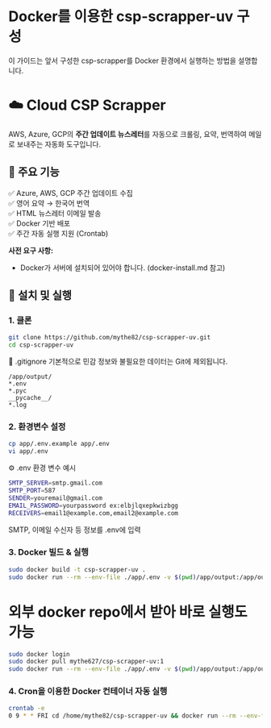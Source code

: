 # Docker를 이용한 csp-scrapper-uv 구성
이 가이드는 앞서 구성한 csp-scrapper를 Docker 환경에서 실행하는 방법을 설명합니다. 

# ☁️ Cloud CSP Scrapper
AWS, Azure, GCP의 **주간 업데이트 뉴스레터**를 자동으로 크롤링, 요약, 번역하여 메일로 보내주는 자동화 도구입니다.

## 📄 주요 기능
✅ Azure, AWS, GCP 주간 업데이트 수집  
✅ 영어 요약 → 한국어 번역  
✅ HTML 뉴스레터 이메일 발송  
✅ Docker 기반 배포  
✅ 주간 자동 실행 지원 (Crontab)

**사전 요구 사항:**
* Docker가 서버에 설치되어 있어야 합니다. (docker-install.md 참고)

## 🚀 설치 및 실행
### 1. 클론
```bash
git clone https://github.com/mythe82/csp-scrapper-uv.git
cd csp-scrapper-uv
```

📄 .gitignore
기본적으로 민감 정보와 불필요한 데이터는 Git에 제외됩니다.
```
/app/output/
*.env
*.pyc
__pycache__/
*.log
```

### 2. 환경변수 설정
```bash
cp app/.env.example app/.env
vi app/.env
```

⚙️ .env 환경 변수 예시
```bash
SMTP_SERVER=smtp.gmail.com
SMTP_PORT=587
SENDER=youremail@gmail.com
EMAIL_PASSWORD=yourpassword ex:elbjlqxepkwizbgg
RECEIVERS=email1@example.com,email2@example.com
```

SMTP, 이메일 수신자 등 정보를 .env에 입력

### 3. Docker 빌드 & 실행
```bash
sudo docker build -t csp-scrapper-uv .
sudo docker run --rm --env-file ./app/.env -v $(pwd)/app/output:/app/output csp-scrapper-uv
```

# 외부 docker repo에서 받아 바로 실행도 가능
```bash
sudo docker login
sudo docker pull mythe627/csp-scrapper-uv:1
sudo docker run --rm --env-file ./app/.env -v $(pwd)/app/output:/app/output mythe627/csp-scrapper-uv:1
```

### 4. Cron을 이용한 Docker 컨테이너 자동 실행
```bash
crontab -e
0 9 * * FRI cd /home/mythe82/csp-scrapper-uv && docker run --rm --env-file ./app/.env -v $(pwd)/app/output:/app/output csp-scrapper-uv
```
